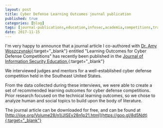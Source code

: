 ```yaml
---
layout: post
title: Cyber Defense Learning Outcomes journal publication
published: true
categories: [blog]
tags: [journal-publications,education,infosec,academia,competitions,training]
date: 2017-11-15
---
```


I'm very happy to announce that a journal article I co-authored with [Dr. Amy Woszczynski](http://facultyweb.kennesaw.edu/awoszczy/index.php){:target="_blank"} entitled "Learning Outcomes for Cyber Defense Competitions" has recently been published in the [Journal of Information Security Education.](http://www.jise.org){:target="_blank"}

We interviewed judges and mentors for a well-established cyber defense competition held in the Southeast United States.

From the data collected during these interviews, we were able to create a set of recommended learning outcomes for cyber defense competitions.  Prior research focused on the technical learning outcomes, so we chose to analyze human and social topics to build upon the body of literature.

The journal article can be downloaded for free, and can be found at [http://jise.org/Volume28/n1/JISEv28n1p21.html](https://goo.gl/8d5Ndt){:target="_blank"}
